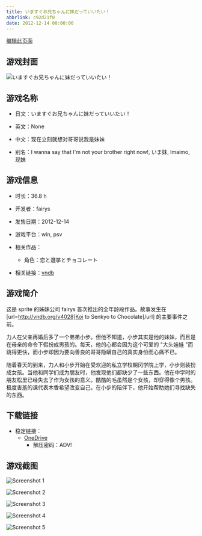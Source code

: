 ```yaml
---
title: いますぐお兄ちゃんに妹だっていいたい！
abbrlink: c92d21f0
date: 2012-12-14 00:00:00
---
```

[编辑此页面](https://github.com/ACG-3/ADV3-source/blob/main/source/_posts/games/%E3%81%84%E3%81%BE%E3%81%99%E3%81%90%E3%81%8A%E5%85%84%E3%81%A1%E3%82%83%E3%82%93%E3%81%AB%E5%A6%B9%E3%81%A0%E3%81%A3%E3%81%A6%E3%81%84%E3%81%84%E3%81%9F%E3%81%84%EF%BC%81.md)

## 游戏封面

![いますぐお兄ちゃんに妹だっていいたい！](https://pan.timero.xyz/d/onedrive/img_lib_001/%E3%81%84%E3%81%BE%E3%81%99%E3%81%90%E3%81%8A%E5%85%84%E3%81%A1%E3%82%83%E3%82%93%E3%81%AB%E5%A6%B9%E3%81%A0%E3%81%A3%E3%81%A6%E3%81%84%E3%81%84%E3%81%9F%E3%81%84%EF%BC%81_cover.avif)


## 游戏名称

- 日文：いますぐお兄ちゃんに妹だっていいたい！
- 英文：None
- 中文：现在立刻就想对哥哥说我是妹妹

- 别名：I wanna say that I'm not your brother right now!, いま妹, Imaimo, 现妹


## 游戏信息

- 时长：36.8 h
- 开发者：fairys
- 发售日期：2012-12-14
- 游戏平台：win, psv
- 相关作品：
   - 角色：恋と選挙とチョコレート

- 相关链接：[vndb](https://vndb.org/v7766)


## 游戏简介

这是 sprite 的姊妹公司 fairys 首次推出的全年龄段作品。故事发生在 [url=http://vndb.org/v4028]Koi to Senkyo to Chocolate[/url] 的主要事件之前。

力人在父亲再婚后多了一个弟弟小步。但他不知道，小步其实是他的妹妹，而且是在母亲的命令下假扮成男孩的。每天，他的心都会因为这个可爱的 "大头娃娃 "而跳得更快，而小步却因为要向善良的哥哥隐瞒自己的真实身份而心痛不已。

随着春天的到来，力人和小步开始在受欢迎的私立学校朝冈学院上学，小步则装扮成女孩。当他和同学们成为朋友时，他发现他们都缺少了一些东西。他在中学时的朋友松里已经失去了作为女孩的意义。酷酷的毛虽然是个女孩，却穿得像个男孩。极度害羞的课代表木香希望改变自己。在小步的陪伴下，他开始帮助她们寻找缺失的东西。




## 下载链接

- 稳定链接：
    - [OneDrive](https://pan.timero.xyz/onedrive/adv_lib_001/%E3%81%84%E3%81%BE%E3%81%99%E3%81%90%E3%81%8A%E5%85%84%E3%81%A1%E3%82%83%E3%82%93%E3%81%AB%E5%A6%B9%E3%81%A0%E3%81%A3%E3%81%A6%E3%81%84%E3%81%84%E3%81%9F%E3%81%84%EF%BC%81)
        - 解压密码：ADV!



## 游戏截图


![Screenshot 1](https://pan.timero.xyz/d/onedrive/img_lib_001/%E3%81%84%E3%81%BE%E3%81%99%E3%81%90%E3%81%8A%E5%85%84%E3%81%A1%E3%82%83%E3%82%93%E3%81%AB%E5%A6%B9%E3%81%A0%E3%81%A3%E3%81%A6%E3%81%84%E3%81%84%E3%81%9F%E3%81%84%EF%BC%81_Screenshot_1.avif)

![Screenshot 2](https://pan.timero.xyz/d/onedrive/img_lib_001/%E3%81%84%E3%81%BE%E3%81%99%E3%81%90%E3%81%8A%E5%85%84%E3%81%A1%E3%82%83%E3%82%93%E3%81%AB%E5%A6%B9%E3%81%A0%E3%81%A3%E3%81%A6%E3%81%84%E3%81%84%E3%81%9F%E3%81%84%EF%BC%81_Screenshot_2.avif)

![Screenshot 3](https://pan.timero.xyz/d/onedrive/img_lib_001/%E3%81%84%E3%81%BE%E3%81%99%E3%81%90%E3%81%8A%E5%85%84%E3%81%A1%E3%82%83%E3%82%93%E3%81%AB%E5%A6%B9%E3%81%A0%E3%81%A3%E3%81%A6%E3%81%84%E3%81%84%E3%81%9F%E3%81%84%EF%BC%81_Screenshot_3.avif)

![Screenshot 4](https://pan.timero.xyz/d/onedrive/img_lib_001/%E3%81%84%E3%81%BE%E3%81%99%E3%81%90%E3%81%8A%E5%85%84%E3%81%A1%E3%82%83%E3%82%93%E3%81%AB%E5%A6%B9%E3%81%A0%E3%81%A3%E3%81%A6%E3%81%84%E3%81%84%E3%81%9F%E3%81%84%EF%BC%81_Screenshot_4.avif)

![Screenshot 5](https://pan.timero.xyz/d/onedrive/img_lib_001/%E3%81%84%E3%81%BE%E3%81%99%E3%81%90%E3%81%8A%E5%85%84%E3%81%A1%E3%82%83%E3%82%93%E3%81%AB%E5%A6%B9%E3%81%A0%E3%81%A3%E3%81%A6%E3%81%84%E3%81%84%E3%81%9F%E3%81%84%EF%BC%81_Screenshot_5.avif)

